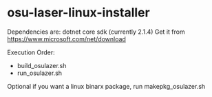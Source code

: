 # osu-laser-linux-installer

Dependencies are: dotnet core sdk (currently 2.1.4)
Get it from https://www.microsoft.com/net/download

Execution Order:
- build_osulazer.sh
- run_osulazer.sh

Optional if you want a linux binarx package, run makepkg_osulazer.sh
